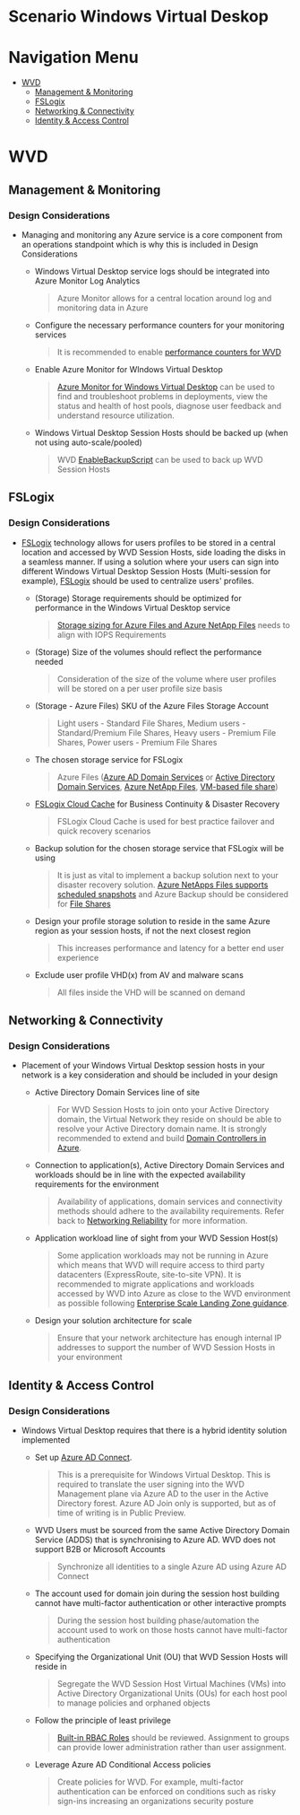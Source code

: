 # Scenario Windows Virtual Deskop

# Navigation Menu

  - [WVD](#WVD)
    - [Management &amp; Monitoring](#Management--Monitoring)
    - [FSLogix](#FSLogix)
    - [Networking &amp; Connectivity](#Networking--Connectivity)
    - [Identity &amp; Access Control](#Identity--Access-Control)
# WVD
        
## Management &amp; Monitoring
### Design Considerations
* Managing and monitoring any Azure service is a core component from an operations standpoint which is why this is included in Design Considerations
  - Windows Virtual Desktop service logs should be integrated into Azure Monitor Log Analytics
    > Azure Monitor allows for a central location around log and monitoring data in Azure
                                
                            
  - Configure the necessary performance counters for your monitoring services
    > It is recommended to enable [performance counters for WVD](https://docs.microsoft.com/azure/virtual-desktop/azure-monitor#set-up-performance-counters)
                                
                            
  - Enable Azure Monitor for WIndows Virtual Desktop
    > [Azure Monitor for Windows Virtual Desktop](https://docs.microsoft.com/azure/virtual-desktop/azure-monitor) can be used to find and troubleshoot problems in deployments, view the status and health of host pools, diagnose user feedback and understand resource utilization.
                                
                            
  - Windows Virtual Desktop Session Hosts should be backed up (when not using auto-scale/pooled)
    > WVD [EnableBackupScript](https://github.com/Azure/RDS-Templates/tree/master/EnableBackupScript) can be used to back up WVD Session Hosts
                                
                            
## FSLogix
### Design Considerations
* [FSLogix](https://docs.microsoft.com/en-us/azure/architecture/example-scenario/wvd/windows-virtual-desktop-fslogix) technology allows for users profiles to be stored in a central location and accessed by WVD Session Hosts, side loading the disks in a seamless manner. If using a solution where your users can sign into different Windows Virtual Desktop Session Hosts (Multi-session for example), [FSLogix](https://docs.microsoft.com/azure/architecture/example-scenario/wvd/windows-virtual-desktop-fslogix) should be used to centralize users&#39; profiles.
  - (Storage) Storage requirements should be optimized for performance in the Windows Virtual Desktop service
    > [Storage sizing for Azure Files and Azure NetApp Files](https://docs.microsoft.com/azure/architecture/example-scenario/wvd/windows-virtual-desktop-fslogix#performance-requirements) needs to align with IOPS Requirements
                                
                            
  - (Storage) Size of the volumes should reflect the performance needed
    > Consideration of the size of the volume where user profiles will be stored on a per user profile size basis
                                
                            
  - (Storage - Azure Files) SKU of the Azure Files Storage Account
    > Light users - Standard File Shares, Medium users - Standard/Premium File Shares, Heavy users - Premium File Shares, Power users - Premium File Shares
                                
                            
  - The chosen storage service for FSLogix
    > Azure Files ([Azure AD Domain Services](https://docs.microsoft.com/azure/virtual-desktop/create-profile-container-adds) or [Active Directory Domain Services](https://docs.microsoft.com/azure/virtual-desktop/create-file-share), [Azure NetApp Files](https://docs.microsoft.com/azure/virtual-desktop/create-fslogix-profile-container), [VM-based file share](https://docs.microsoft.com/azure/virtual-desktop/create-host-pools-user-profile))
                                
                            
  - [FSLogix Cloud Cache](https://docs.microsoft.com/en-us/fslogix/cloud-cache-resiliency-availability-cncpt) for Business Continuity &amp; Disaster Recovery
    > FSLogix Cloud Cache is used for best practice failover and quick recovery scenarios
                                
                            
  - Backup solution for the chosen storage service that FSLogix will be using
    > It is just as vital to implement a backup solution next to your disaster recovery solution. [Azure NetApps Files supports scheduled snapshots](https://docs.microsoft.com/azure/azure-netapp-files/azure-netapp-files-manage-snapshots) and Azure Backup should be considered for [File Shares](https://docs.microsoft.com/azure/backup/azure-file-share-backup-overview)
                                
                            
  - Design your profile storage solution to reside in the same Azure region as your session hosts, if not the next closest region
    > This increases performance and latency for a better end user experience
                                
                            
  - Exclude user profile VHD(x) from AV and malware scans
    > All files inside the VHD will be scanned on demand
                                
                            
## Networking &amp; Connectivity
### Design Considerations
* Placement of your Windows Virtual Desktop session hosts in your network is a key consideration and should be included in your design
  - Active Directory Domain Services line of site
    > For WVD Session Hosts to join onto your Active Directory domain, the Virtual Network they reside on should be able to resolve your Active Directory domain name. It is strongly recommended to extend and build [Domain Controllers in Azure](https://docs.microsoft.com/azure/architecture/reference-architectures/identity/adds-extend-domain).
                                
                            
  - Connection to application(s), Active Directory Domain Services and workloads should be in line with the expected availability requirements for the environment
    > Availability of applications, domain services and connectivity methods should adhere to the availability requirements. Refer back to [Networking Reliability](https://github.com/Azure/WellArchitected-Assessment/blob/main/assessments/reliability/application.md#networking--connectivity) for more information.
                                
                            
  - Application workload line of sight from your WVD Session Host(s)
    > Some application workloads may not be running in Azure which means that WVD will require access to third party datacenters (ExpressRoute, site-to-site VPN). It is recommended to migrate applications and workloads accessed by WVD into Azure as close to the WVD environment as possible following [Enterprise Scale Landing Zone guidance](https://docs.microsoft.com/azure/cloud-adoption-framework/ready/landing-zone/).
                                
                            
  - Design your solution architecture for scale
    > Ensure that your network architecture has enough internal IP addresses to support the number of WVD Session Hosts in your environment
                                
                            
## Identity &amp; Access Control
### Design Considerations
* Windows Virtual Desktop requires that there is a hybrid identity solution implemented
  - Set up [Azure AD Connect](https://docs.microsoft.com/azure/active-directory/hybrid/whatis-azure-ad-connect).
    > This is a prerequisite for Windows Virtual Desktop. This is required to translate the user signing into the WVD Management plane via Azure AD to the user in the Active Directory forest. Azure AD Join only is supported, but as of time of writing is in Public Preview.
                                
                            
  - WVD Users must be sourced from the same Active Directory Domain Service (ADDS) that is synchronising to Azure AD. WVD does not support B2B or Microsoft Accounts
    > Synchronize all identities to a single Azure AD using Azure AD Connect
                                
                            
  - The account used for domain join during the session host building cannot have multi-factor authentication or other interactive prompts
    > During the session host building phase/automation the account used to work on those hosts cannot have multi-factor authentication
                                
                            
  - Specifying the Organizational Unit (OU) that WVD Session Hosts will reside in
    > Segregate the WVD Session Host Virtual Machines (VMs) into Active Directory Organizational Units (OUs) for each host pool to manage policies and orphaned objects
                                
                            
  - Follow the principle of least privilege
    > [Built-in RBAC Roles](https://docs.microsoft.com/azure/virtual-desktop/rbac) should be reviewed. Assignment to groups can provide lower administration rather than user assignment.
                                
                            
  - Leverage Azure AD Conditional Access policies
    > Create policies for WVD. For example, multi-factor authentication can be enforced on conditions such as risky sign-ins increasing an organizations security posture
                                
                            